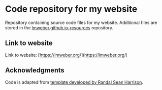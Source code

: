 # Code repository for my website

Repository containing source code files for my website. Additional files are stored in the [lmweber.github.io-resources](https://github.com/lmweber/lmweber.github.io-resources) repository.


## Link to website

Link to website: [https://lmweber.org/](https://lmweber.org/)


## Acknowledgments

Code is adapted from [template developed by Randal Sean Harrison](https://github.com/randal-sean-harrison/academic-website-template-bs4).
